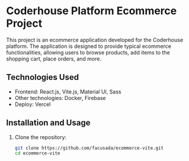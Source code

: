 # Coderhouse Platform Ecommerce Project

This project is an ecommerce application developed for the Coderhouse platform. The application is designed to provide typical ecommerce functionalities, allowing users to browse products, add items to the shopping cart, place orders, and more.

## Technologies Used

- Frontend: React.js, Vite.js, Material UI, Sass
- Other technologies: Docker, Firebase
- Deploy: Vercel

## Installation and Usage

1. Clone the repository:

   ```bash
   git clone https://github.com/facusada/ecommerce-vite.git
   cd ecommerce-vite

